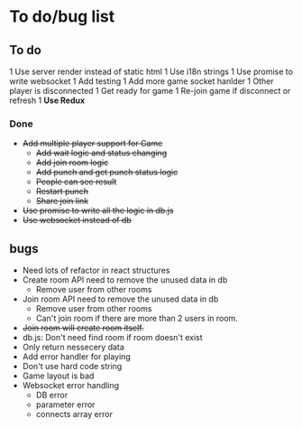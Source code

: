 # To do/bug list

## To do

1 Use server render instead of static html
1 Use i18n strings
1 Use promise to write websocket
1 Add testing
1 Add more game socket hanlder
  1 Other player is disconnected
  1 Get ready for game
  1 Re-join game if disconnect or refresh
1 **Use Redux**

### Done
- ~~Add multiple player support for Game~~
  - ~~Add wait logic and status changing~~
  - ~~Add join room logic~~
  - ~~Add punch and get punch status logic~~
  - ~~People can see result~~
  - ~~Restart punch~~
  - ~~Share join link~~
- ~~Use promise to write all the logic in db.js~~
- ~~Use websocket instead of db~~

## bugs
- Need lots of refactor in react structures
- Create room API need to remove the unused data in db
  - Remove user from other rooms
- Join room API need to remove the unused data in db
  - Remove user from other rooms
  - Can't join room if there are more than 2 users in room.
- ~~Join room will create room itself.~~
- db.js: Don't need find room if room doesn't exist
- Only return nessecery data
- Add error handler for playing
- Don't use hard code string
- Game layout is bad
- Websocket error handling
  - DB error
  - parameter error
  - connects array error